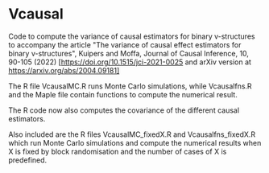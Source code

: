 # Vcausal
Code to compute the variance of causal estimators for binary v-structures to accompany the article "The variance of causal effect estimators for binary v-structures", Kuipers and Moffa, Journal of Causal Inference, 10, 90-105 (2022) [https://doi.org/10.1515/jci-2021-0025 and arXiv version at https://arxiv.org/abs/2004.09181]

The R file VcausalMC.R runs Monte Carlo simulations, while Vcausalfns.R and the Maple file contain functions to compute the numerical result.

The R code now also computes the covariance of the different causal estimators.

Also included are the R files VcausalMC_fixedX.R and Vcausalfns_fixedX.R which run Monte Carlo simulations and compute the numerical results when X is fixed by block randomisation and the number of cases of X is predefined.
